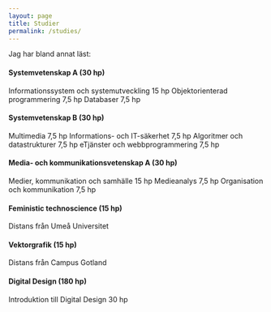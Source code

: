```yaml
---
layout: page
title: Studier
permalink: /studies/
---
```


Jag har bland annat läst:
#### Systemvetenskap A (30 hp)
Informationssystem och systemutveckling 15 hp
Objektorienterad programmering 7,5 hp
Databaser 7,5 hp

#### Systemvetenskap B (30 hp)
Multimedia 7,5 hp
Informations- och IT-säkerhet 7,5 hp
Algoritmer och datastrukturer 7,5 hp
eTjänster och webbprogrammering 7,5 hp

#### Media- och kommunikationsvetenskap A (30 hp)
Medier, kommunikation och samhälle 15 hp
Medieanalys 7,5 hp
Organisation och kommunikation 7,5 hp

#### Feministic technoscience (15 hp)
Distans från Umeå Universitet

#### Vektorgrafik (15 hp)
Distans från Campus Gotland

#### Digital Design (180 hp)
Introduktion till Digital Design 30 hp